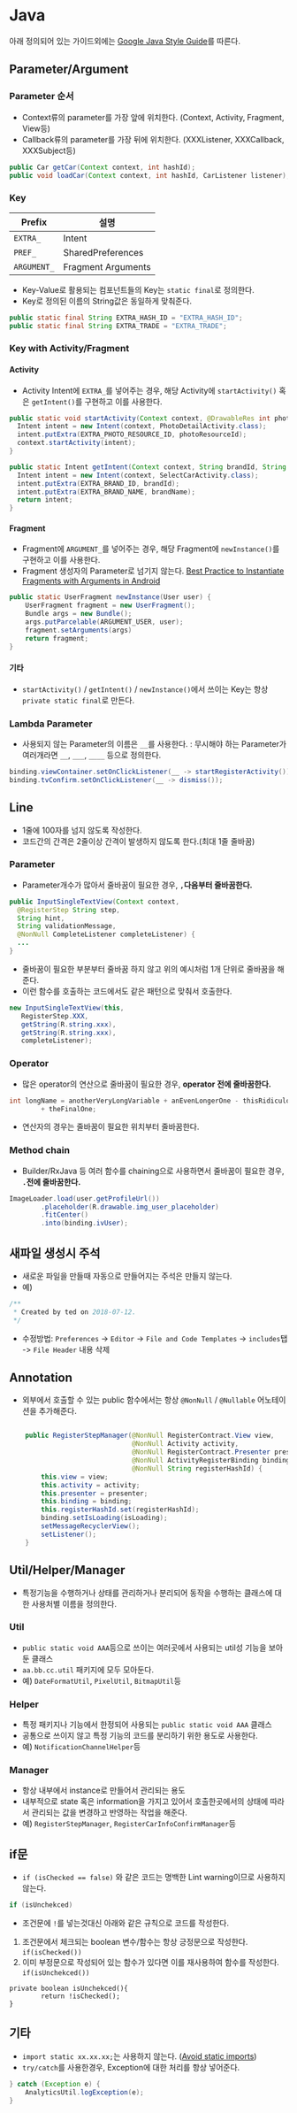 # Java

아래 정의되어 있는 가이드외에는 [Google Java Style Guide](https://google.github.io/styleguide/javaguide.html)를 따른다.

## Parameter/Argument
### Parameter 순서
- Context류의 parameter를 가장 앞에 위치한다.
(Context, Activity, Fragment, View등)
- Callback류의 parameter를 가장 뒤에 위치한다.
(XXXListener, XXXCallback, XXXSubject등)
```java
public Car getCar(Context context, int hashId);
public void loadCar(Context context, int hashId, CarListener listener);
```

### Key

| Prefix | 설명 |
| ------------- | ------------- |
| `EXTRA_` | Intent |
| `PREF_` | SharedPreferences |
| `ARGUMENT_` | Fragment Arguments |
- Key-Value로 활용되는 컴포넌트들의 Key는  `static final`로 정의한다.
- Key로 정의된 이름의 String값은 동일하게 맞춰준다.
```java
public static final String EXTRA_HASH_ID = "EXTRA_HASH_ID";
public static final String EXTRA_TRADE = "EXTRA_TRADE";
```

### Key with Activity/Fragment
#### Activity
- Activity Intent에 `EXTRA_`를 넣어주는 경우, 해당 Activity에 `startActivity()` 혹은 `getIntent()`를 구현하고 이를 사용한다.
```java
public static void startActivity(Context context, @DrawableRes int photoResourceId) {  
  Intent intent = new Intent(context, PhotoDetailActivity.class);  
  intent.putExtra(EXTRA_PHOTO_RESOURCE_ID, photoResourceId);  
  context.startActivity(intent);  
}
```
```java
public static Intent getIntent(Context context, String brandId, String brandName) {  
  Intent intent = new Intent(context, SelectCarActivity.class);  
  intent.putExtra(EXTRA_BRAND_ID, brandId);  
  intent.putExtra(EXTRA_BRAND_NAME, brandName);  
  return intent;  
}
```
#### Fragment
- Fragment에 `ARGUMENT_`를 넣어주는 경우, 해당 Fragment에 `newInstance()`를 구현하고 이를 사용한다.
- Fragment 생성자의 Parameter로 넘기지 않는다.
[Best Practice to Instantiate Fragments with Arguments in Android](https://gunhansancar.com/best-practice-to-instantiate-fragments-with-arguments-in-android/)
```java
public static UserFragment newInstance(User user) {
	UserFragment fragment = new UserFragment();
	Bundle args = new Bundle();
	args.putParcelable(ARGUMENT_USER, user);
	fragment.setArguments(args)
	return fragment;
}
```
#### 기타
- `startActivity()` / `getIntent()` / `newInstance()`에서 쓰이는 Key는 항상 `private static final`로 만든다.

### Lambda Parameter
- 사용되지 않는 Parameter의 이름은 `__`를 사용한다.
: 무시해야 하는 Parameter가 여러개라면 `__`, `___`, `____` 등으로 정의한다.
```java
binding.viewContainer.setOnClickListener(__ -> startRegisterActivity());
binding.tvConfirm.setOnClickListener(__ -> dismiss());
```

## Line
- 1줄에 100자를 넘지 않도록 작성한다.
- 코드간의 간격은 2줄이상 간격이 발생하지 않도록 한다.(최대 1줄 줄바꿈)

### Parameter
- Parameter개수가 많아서 줄바꿈이 필요한 경우, **`,`다음부터 줄바꿈한다.**
```java
public InputSingleTextView(Context context,  
  @RegisterStep String step,  
  String hint,  
  String validationMessage,  
  @NonNull CompleteListener completeListener) {  
  ...
}
```
- 줄바꿈이 필요한 부분부터 줄바꿈 하지 않고 위의 예시처럼 1개 단위로 줄바꿈을 해준다.
- 이런 함수를 호출하는 코드에서도 같은 패턴으로 맞춰서 호출한다.
```java
new InputSingleTextView(this,
   RegisterStep.XXX,
   getString(R.string.xxx),
   getString(R.string.xxx),
   completeListener);
```


### Operator
- 많은 operator의 연산으로 줄바꿈이 필요한 경우, **operator 전에 줄바꿈한다.**
```java
int longName = anotherVeryLongVariable + anEvenLongerOne - thisRidiculousLongOne
        + theFinalOne;
```
- 연산자의 경우는 줄바꿈이 필요한 위치부터 줄바꿈한다.

### Method chain
- Builder/RxJava 등 여러 함수를 chaining으로 사용하면서 줄바꿈이 필요한 경우, **`.`전에 줄바꿈한다.**
```java
ImageLoader.load(user.getProfileUrl())  
        .placeholder(R.drawable.img_user_placeholder)  
        .fitCenter()  
        .into(binding.ivUser);
```

## 새파일 생성시 주석
- 새로운 파일을 만들때 자동으로 만들어지는 주석은 만들지 않는다.
- 예)
```java
/**
 * Created by ted on 2018-07-12.
 */
```
- 수정방법: `Preferences` -> `Editor` -> `File and Code Templates` -> `includes`탭 -> `File Header` 내용 삭제

## Annotation
- 외부에서 호출할 수 있는 public 함수에서는 항상 `@NonNull` / `@Nullable` 어노테이션을 추가해준다.

```java

    public RegisterStepManager(@NonNull RegisterContract.View view,
                               @NonNull Activity activity,
                               @NonNull RegisterContract.Presenter presenter,
                               @NonNull ActivityRegisterBinding binding,
                               @NonNull String registerHashId) {
        this.view = view;
        this.activity = activity;
        this.presenter = presenter;
        this.binding = binding;
        this.registerHashId.set(registerHashId);
        binding.setIsLoading(isLoading);
        setMessageRecyclerView();
        setListener();
    }

```

## Util/Helper/Manager
- 특정기능을 수행하거나 상태를 관리하거나 분리되어 동작을 수행하는 클래스에 대한 사용처별 이름을 정의한다.
### Util
- `public static void AAA`등으로 쓰이는 여러곳에서 사용되는 util성 기능을 보아둔 클래스
- `aa.bb.cc.util` 패키지에 모두 모아둔다.
- 예) `DateFormatUtil`, `PixelUtil`, `BitmapUtil`등
### Helper
- 특정 패키지나 기능에서 한정되어 사용되는 `public static void AAA` 클래스
- 공통으로 쓰이지 않고 특정 기능의 코드를 분리하기 위한 용도로 사용한다.
- 예) `NotificationChannelHelper`등
### Manager
- 항상 내부에서 instance로 만들어서 관리되는 용도
- 내부적으로 state 혹은 information을 가지고 있어서 호출한곳에서의 상태에 따라서 관리되는 값을 변경하고 반영하는 작업을 해준다.
- 예) `RegisterStepManager`, `RegisterCarInfoConfirmManager`등

## if문
- `if (isChecked == false)` 와 같은 코드는 명백한 Lint warning이므로 사용하지 않는다.
```java
if (isUnchekced)
```

- 조건문에 `!`를 넣는것대신 아래와 같은 규칙으로 코드를 작성한다.

1. 조건문에서 체크되는 boolean 변수/함수는 항상 긍정문으로 작성한다.
`if(isChecked())`
2. 이미 부정문으로 작성되어 있는 함수가 있다면 이를 재사용하여 함수를 작성한다.
`if(isUnchekced())`

```
private boolean isUnchekced(){
        return !isChecked();
}
```

## 기타
- `import static xx.xx.xx;`는 사용하지 않는다. ([Avoid static imports](https://carlosbecker.com/posts/avoid-static-imports/))
- `try/catch`를 사용한경우, Exception에 대한 처리를 항상 넣어준다.
```java
} catch (Exception e) {
    AnalyticsUtil.logException(e);
}
```
